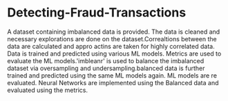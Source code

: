 # Detecting-Fraud-Transactions

A dataset containing imbalanced data is provided. The data is cleaned and necessary explorations are done on the dataset.Correaltions between the data are calculated and appro actins are taken for highly correlated data.
Data is trained and predicted using various ML models. Metrics are used to evaluate the ML models.'imbleanr' is used to balance the imbalanced dataset via oversampling and undersampling.balanced data is further trained and
predicted using the same ML models again. ML models are re evaluated. Neural Networks are implemented using the Balanced data and evaluated using the metrics.
